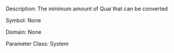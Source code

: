 Description: The minimum amount of Quai that can be converted

Symbol: None

Domain: None

Parameter Class: System

